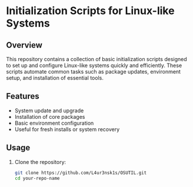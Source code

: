 # Initialization Scripts for Linux-like Systems

## Overview

This repository contains a collection of basic initialization scripts designed to set up and configure Linux-like systems quickly and efficiently. These scripts automate common tasks such as package updates, environment setup, and installation of essential tools.

## Features

- System update and upgrade
- Installation of core packages
- Basic environment configuration
- Useful for fresh installs or system recovery

## Usage

1. Clone the repository:
   ```bash
   git clone https://github.com/L4ur3nsk1s/OSUTIL.git
   cd your-repo-name
